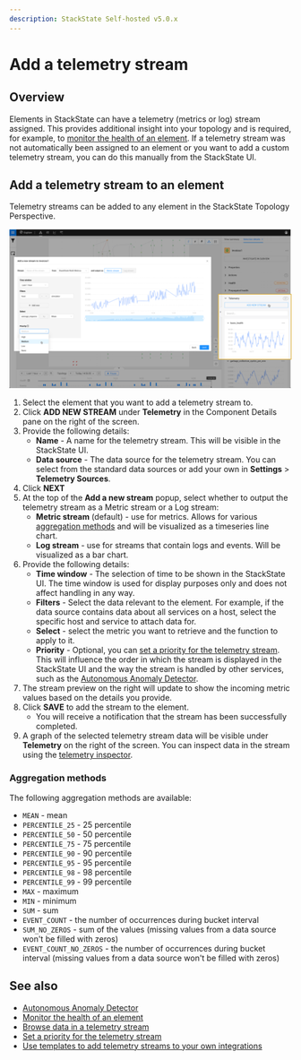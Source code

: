 ```yaml
---
description: StackState Self-hosted v5.0.x
---
```


# Add a telemetry stream

## Overview

Elements in StackState can have a telemetry \(metrics or log\) stream assigned. This provides additional insight into your topology and is required, for example, to [monitor the health of an element](../checks-and-monitors/add-a-health-check.md). If a telemetry stream was not automatically been assigned to an element or you want to add a custom telemetry stream, you can do this manually from the StackState UI.

## Add a telemetry stream to an element

Telemetry streams can be added to any element in the StackState Topology Perspective.

![Add a telemetry stream to an element](../../.gitbook/assets/v50_add_telemetry_stream.png)

1. Select the element that you want to add a telemetry stream to.
2. Click **ADD NEW STREAM** under **Telemetry** in the Component Details pane on the right of the screen.
3. Provide the following details:
   * **Name** - A name for the telemetry stream. This will be visible in the StackState UI.
   * **Data source** - The data source for the telemetry stream. You can select from the standard data sources or add your own in **Settings** &gt; **Telemetry Sources**.
4. Click **NEXT**
5. At the top of the **Add a new stream** popup, select whether to output the telemetry stream as a Metric stream or a Log stream:
   * **Metric stream** \(default\) - use for metrics. Allows for various [aggregation methods](#aggregation-methods) and will be visualized as a timeseries line chart.
   * **Log stream** - use for streams that contain logs and events. Will be visualized as a bar chart.
6. Provide the following details:
   * **Time window** - The selection of time to be shown in the StackState UI. The time window is used for display purposes only and does not affect handling in any way.
   * **Filters** - Select the data relevant to the element. For example, if the data source contains data about all services on a host, select the specific host and service to attach data for.
   * **Select** - select the metric you want to retrieve and the function to apply to it.
   * **Priority** - Optional, you can [set a priority for the telemetry stream](set-telemetry-stream-priority.md). This will influence the order in which the stream is displayed in the StackState UI and the way the stream is handled by other services, such as the [Autonomous Anomaly Detector](../../stackpacks/add-ons/aad.md).
7. The stream preview on the right will update to show the incoming metric values based on the details you provide.
8. Click **SAVE** to add the stream to the element.
   * You will receive a notification that the stream has been successfully completed.
9. A graph of the selected telemetry stream data will be visible under **Telemetry** on the right of the screen. You can inspect data in the stream using the [telemetry inspector](browse-telemetry.md).

### Aggregation methods

The following aggregation methods are available:

* `MEAN` - mean
* `PERCENTILE_25` - 25 percentile
* `PERCENTILE_50` - 50 percentile
* `PERCENTILE_75` - 75 percentile
* `PERCENTILE_90` - 90 percentile
* `PERCENTILE_95` - 95 percentile
* `PERCENTILE_98` - 98 percentile
* `PERCENTILE_99` - 99 percentile
* `MAX` - maximum
* `MIN` - minimum
* `SUM` - sum
* `EVENT_COUNT` - the number of occurrences during bucket interval
* `SUM_NO_ZEROS` - sum of the values \(missing values from a data source won't be filled with zeros\)
* `EVENT_COUNT_NO_ZEROS` - the number of occurrences during bucket interval \(missing values from a data source won't be filled with zeros\)

## See also

* [Autonomous Anomaly Detector](../../stackpacks/add-ons/aad.md)
* [Monitor the health of an element](../checks-and-monitors/add-a-health-check.md)
* [Browse data in a telemetry stream](browse-telemetry.md)
* [Set a priority for the telemetry stream](/use/metrics-and-events/set-telemetry-stream-priority.md)
* [Use templates to add telemetry streams to your own integrations](../../configure/telemetry/telemetry_synchronized_topology.md "StackState Self-Hosted only")
